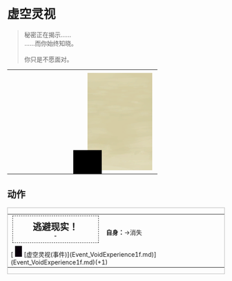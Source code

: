 # 虚空灵视  
> 秘密正在揭示……<br>……而你始终知晓。<br><br>你只是不愿面对。  
  
<table class="table table-bordered" data-toggle="table"  data-show-header="false"><thead style="display:none"><tr ><th  style="width:50%;text-align:left;vertical-align:top;"  data-sortable="true"  >title</th><th  style="width:50%;text-align:left;vertical-align:top;"  ></th></tr></thead><tr ><td  style="width:50%;text-align:left;vertical-align:top;"  ></td><td  style="width:50%;text-align:left;vertical-align:top;"  ><div style="float:right; margin:5px"><div class="gamecard" style="width:150px; height:225px;"><a href="Event_SpiritsEverywhere1e.md" style="color:black"><img class="bg" decoding="async" src="../wiki/Sprite/BG_SandFront.png" href="a.md" style="max-width:150px;max-height:225px;"><img decoding="async" src="../wiki/Sprite/Darkness.png" class="cardimage" style="transform: translate(-50%, -50%) scale(0.4398826979472141);"><span style="font-size: 25px;">虚空灵视</span></a></div></div></td></tr></tbody></table>  
  
## 动作  
<div  style="border:1px solid #BBB"><table><tr><td rowspan="2" style="width:200px;text-align:center;font-size:1.5em;font-weight:bold"><div style="padding:8px;border:1px dashed #333"><div>逃避现实！</div><div style="font-size:0.6em;">-</div></div></td><td></td></tr><tr><td><b>自身：</b>→消失</td></tr><tr><td colspan="2">[<div style="width:25px;display:inline-block;text-align:center"><img decoding="async" src="../wiki/Sprite/Void.png" href="a.md" style="max-width:25px;max-height:25px;"></div>[虚空灵视(事件)](Event_VoidExperience1f.md)](Event_VoidExperience1f.md)(+1)</td></tr></table></div>  
  
  


<script>document.title="虚空灵视 - 卡牌生存百科 Card Survival Wiki";</script>